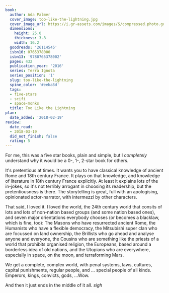 ```yaml
---
book:
  author: Ada Palmer
  cover_image: too-like-the-lightning.jpg
  cover_image_url: https://i.gr-assets.com/images/S/compressed.photo.goodreads.com/books/1443106959l/26114545._SX98_.jpg
  dimensions:
    height: 25.0
    thickness: 3.8
    width: 16.2
  goodreads: '26114545'
  isbn10: 0765378000
  isbn13: '9780765378002'
  pages: 432
  publication_year: '2016'
  series: Terra Ignota
  series_position: '1'
  slug: too-like-the-lightning
  spine_color: '#eeba8d'
  tags:
  - five-stars
  - scifi
  - space-monks
  title: Too Like the Lightning
plan:
  date_added: '2018-02-19'
review:
  date_read:
  - 2018-03-19
  did_not_finish: false
  rating: 5
---
```


For me, this was a five star books, plain and simple, but I *completely* understand why it would be a 0-, 1-, 2-star book for others.

It's pretentious at times. It wants you to have classical knowledge of ancient Rome and 18th century France. It plays on that knowledge, and knowledge of literature in 18th century France explicitly. At least it explains lots of the in-jokes, so it's not terribly arrogant in choosing its readership, but the pretentiousness is there. The storytelling is great, full with an apologising, opinionated actor-narrator, with intermezzi by other characters.

That said, I loved it. I loved the world, the 24th century world that consits of lots and lots of non-nation based groups (and some nation based ones), and seven major orientations everybody chooses (or becomes a blacklaw, which is fine, too): The Masons who have resurrected ancient Rome, the Humanists who have a flexible democracy, the Mitsubishi super clan who are focussed on land ownership, the Brillists who go ahead and analyse anyone and everyone, the Cousins who are something like the priests of a world that prohibits organised religion, the Europeans, based around a borderless idea of old nations, and the Utopians who are everywhere, especially in space, on the moon, and terraforming Mars.

We get a complete, complex world, with penal systems, laws, cultures, capital punishments, regular people, and … special people of all kinds. Emperors, kings, convicts, gods, …Wow.

And then it just ends in the middle of it all. *sigh*
